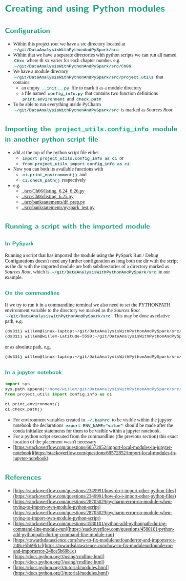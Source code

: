 <style>
body {
  font-family: "Gentium Basic", Cardo, "Linux Libertine o", "Palatino Linotype", Cambria, serif;
  font-size: 100% !important;
}
code {
	padding: 0 .25em;
	
	white-space: pre;
	font-family: "Tlwg mono", Consolas, "Liberation Mono", Menlo, Courier, monospace;
	
	background-color: #ECFFFA;
	//border: 1px solid #ccc;
	//border-radius: 3px;
}

kbd {
	display: inline-block;
	padding: 3px 5px;
	font-family: "Tlwg mono", Consolas, "Liberation Mono", Menlo, Courier, monospace;
	line-height: 10px;
	color: #555;
	vertical-align: middle;
	background-color: #ECFFFA;
	border: solid 1px #ccc;
	border-bottom-color: #bbb;
	border-radius: 3px;
	box-shadow: inset 0 -1px 0 #bbb;
}

h1,h2,h3,h4,h5 {
  color: #269B7D; 
  font-family: "fira sans", "Latin Modern Sans", Calibri, "Trebuchet MS", sans-serif;
}
</style>

# Creating and using Python modules

## Configuration
- Within this project root we have a src directory located at `~/git/DataAnalysisWithPythonAndPySpark/src`
- Within that we have a separate directories with python scripts we can run all named `Chxx` where th xx varies for each
  chapter number. e.g. `~/git/DataAnalysisWithPythonAndPySpark/src/Ch06`
- We have a module directory `~/git/DataAnalysisWithPythonAndPySpark/src/project_utils` that contains
  - an empty `__init__.py` file to mark it as a module directory
  - a file named `config_info.py` that contains two function definitions `print_environment` and `check_path`
- To be able to run everything inside PyCharm `~/git/DataAnalysisWithPythonAndPySpark/src` is marked as _Sources Root_

## Importing the `project_utils.config_info` module in another python script file
- add at the top of the python script file either 
  - `import project_utils.config_info as ci` or 
  - `from project_utils import config_info as ci`
- Now you can both its available functions with
  - `ci.print_environment()` and
  - `ci.check_path()` respectively
- e.g.
  - [../src/Ch06/listing_6.24_6.26.py](../src/Ch06/listing_6.24_6.26.py)
  - [../src/Ch06/listing_6.25.py](../src/Ch06/listing_6.25.py)
  - [../src/bankstatements/df_prep.py](../src/bankstatements/df_prep.py)
  - [../src/bankstatements/pyspark_test.py](../src/bankstatements/pyspark_test.py)

## Running a script with the imported module

### In PySpark
Running a script that has imported the module using the PySpark Run / Debug Configurations doesn't need any further
configuration as long both the dir with the script as the dir with the imported module are both subdirectories of 
a directory marked as _Sources Root_, which is `~/git/DataAnalysisWithPythonAndPySpark/src` in our example.

### On the commandline
If we try to run it in a commandline terminal we also need to set the PYTHONPATH environment variable
to the directory we marked as the _Sources Root_ `~/git/DataAnalysisWithPythonAndPySpark/src`. This may be done
as relative path, e.g.
```bash
(ds311) willem@linux-laptop:~/git/DataAnalysisWithPythonAndPySpark/src/Ch06$ PYTHONPATH=../ python listing_6.24_6.26.py
(ds311) willem@willem-Latitude-5590:~/git/DataAnalysisWithPythonAndPySpark/src/Ch07$ PYTHONPATH=../ ./more_periodic_table.py
```
or as absolute path, e.g.
```bash
(ds311) willem@linux-laptop:~/git/DataAnalysisWithPythonAndPySpark/src/Ch06$ PYTHONPATH=~/git/DataAnalysisWithPythonAndPySpark/src/ python listing_6.24_6.26.py
```

### In a jupyter notebook
```python
import sys
sys.path.append("/home/willem/git/DataAnalysisWithPythonAndPySpark/src/")
from project_utils import config_info as ci

ci.print_environment()
ci.check_path()
```
- For environment variables created in `~/.bashrc` to be visible within the jupyter notebook the declarations
  `export ENV_NAME="value"` should be made after the conda initialize statements for them to be visible within
  a jupyter notebook.
- For a python script executed from the commandline (the previous section) this exact location of the placement wasn't
  necessary
- [https://stackoverflow.com/questions/68572852/import-local-modules-in-jupyter-notebook](https://stackoverflow.com/questions/68572852/import-local-modules-in-jupyter-notebook)

## References
- [https://stackoverflow.com/questions/2349991/how-do-i-import-other-python-files](https://stackoverflow.com/questions/2349991/how-do-i-import-other-python-files)
- [https://stackoverflow.com/questions/28705029/pycharm-error-no-module-when-trying-to-import-own-module-python-script](https://stackoverflow.com/questions/28705029/pycharm-error-no-module-when-trying-to-import-own-module-python-script)
- [https://stackoverflow.com/questions/4580101/python-add-pythonpath-during-command-line-module-run](https://stackoverflow.com/questions/4580101/python-add-pythonpath-during-command-line-module-run)
- [https://towardsdatascience.com/how-to-fix-modulenotfounderror-and-importerror-248ce5b69b1c](https://towardsdatascience.com/how-to-fix-modulenotfounderror-and-importerror-248ce5b69b1c)
- [https://docs.python.org/3/using/cmdline.html](https://docs.python.org/3/using/cmdline.html)
- [https://docs.python.org/3/tutorial/modules.html](https://docs.python.org/3/tutorial/modules.html)